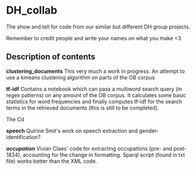 # DH_collab
The show and tell for code from our similar but different DH group projects.


Remember to credit people and write your names on what you make <3

## Description of contents

**clustering_documents**
This very much a work in progress. An attempt to use a kmeans clustering algorithm on parts of the OB corpus

**tf-idf**
Contains a notebook which can pass a multiword search query (in regex patterns) on any amount of the OB corpus.
It calculates some basic statistics for word frequencies and finally computes tf-idf for the search terms in the retrieved documents (this is still to be completed).

The Cd

**speech**
Quirine Smit's work on speech extraction and gender-identification?


***occupation***
Vivian Claes' code for extracting occupations (pre- and post-1834), accounting for the change in formatting. Sparql script (found in txt file) works better than the XML code.
